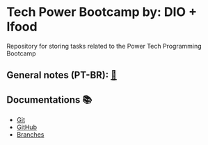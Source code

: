 # Tech Power Bootcamp  by: DIO + Ifood 

Repository for storing tasks related to the Power Tech Programming Bootcamp

## General notes (PT-BR): [📝](https://docs.google.com/document/d/1KAcBYqbrZOv8YcGRKsiVlquUj2721mcfR9IdD-HZBmQ/edit?usp=sharing)

## Documentations 📚
- [Git](https://git-scm.com/doc)
- [GitHub](https://docs.github.com/pt)
- [Branches](https://git-scm.com/book/en/v2/Git-Branching-Branches-in-a-Nutshell)

